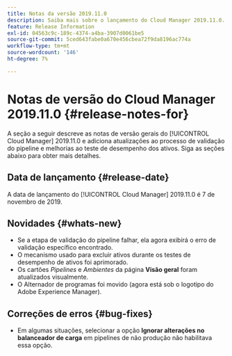 ```yaml
---
title: Notas da versão 2019.11.0
description: Saiba mais sobre o lançamento do Cloud Manager 2019.11.0.
feature: Release Information
exl-id: 04563c9c-189c-4374-a4ba-3907d0061be5
source-git-commit: 5ced643fabe0a670e456cbea72f9da8196ac774a
workflow-type: tm+mt
source-wordcount: '146'
ht-degree: 7%

---
```


# Notas de versão do Cloud Manager 2019.11.0 {#release-notes-for}

A seção a seguir descreve as notas de versão gerais do [!UICONTROL Cloud Manager] 2019.11.0 e adiciona atualizações ao processo de validação do pipeline e melhorias ao teste de desempenho dos ativos.
Siga as seções abaixo para obter mais detalhes.

## Data de lançamento {#release-date}

A data de lançamento do [!UICONTROL Cloud Manager] 2019.11.0 é 7 de novembro de 2019.

## Novidades {#whats-new}

* Se a etapa de validação do pipeline falhar, ela agora exibirá o erro de validação específico encontrado.
* O mecanismo usado para excluir ativos durante os testes de desempenho de ativos foi aprimorado.
* Os cartões *Pipelines* e *Ambientes* da página **Visão geral** foram atualizados visualmente.
* O Alternador de programas foi movido (agora está sob o logotipo do Adobe Experience Manager).

## Correções de erros {#bug-fixes}

* Em algumas situações, selecionar a opção **Ignorar alterações no balanceador de carga** em pipelines de não produção não habilitava essa opção.
